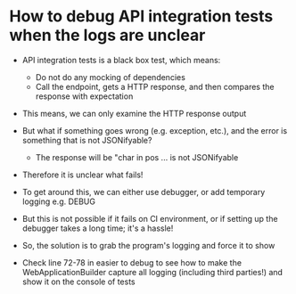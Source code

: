 # How to debug API integration tests when the logs are unclear
- API integration tests is a black box test, which means:
    - Do not do any mocking of dependencies
    - Call the endpoint, gets a HTTP response, and then compares the response with expectation
- This means, we can only examine the HTTP response output
- But what if something goes wrong (e.g. exception, etc.), and the error is something that is not JSONifyable?
    - The response will be "char in pos ... is not JSONifyable
- Therefore it is unclear what fails!

- To get around this, we can either use debugger, or add temporary logging e.g. DEBUG
- But this is not possible if it fails on CI environment, or if setting up the debugger takes a long time; it's a hassle!

- So, the solution is to grab the program's logging and force it to show
- Check line 72-78 in easier to debug to see how to make the WebApplicationBuilder capture all logging (including third parties!) and show it on the console of tests